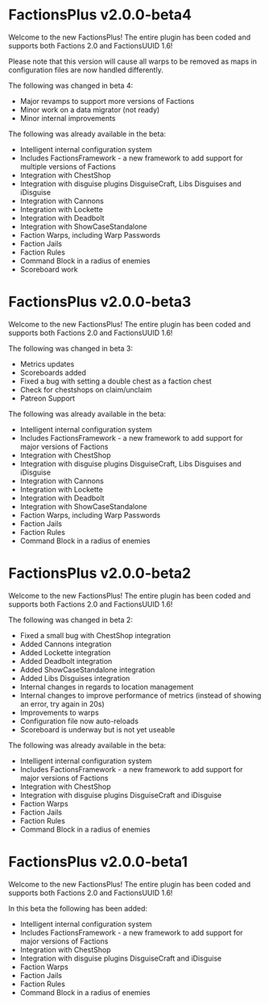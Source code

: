 # FactionsPlus v2.0.0-beta4
Welcome to the new FactionsPlus! The entire plugin has been coded and supports both Factions 2.0 and FactionsUUID 1.6!

Please note that this version will cause all warps to be removed as maps in configuration files are now handled differently. 

The following was changed in beta 4: 

* Major revamps to support more versions of Factions 
* Minor work on a data migrator (not ready)
* Minor internal improvements 

The following was already available in the beta:

* Intelligent internal configuration system
* Includes FactionsFramework - a new framework to add support for multiple versions of Factions
* Integration with ChestShop
* Integration with disguise plugins DisguiseCraft, Libs Disguises and iDisguise
* Integration with Cannons 
* Integration with Lockette 
* Integration with Deadbolt
* Integration with ShowCaseStandalone
* Faction Warps, including Warp Passwords
* Faction Jails
* Faction Rules
* Command Block in a radius of enemies
* Scoreboard work


# FactionsPlus v2.0.0-beta3
Welcome to the new FactionsPlus! The entire plugin has been coded and supports both Factions 2.0 and FactionsUUID 1.6!

The following was changed in beta 3: 
* Metrics updates 
* Scoreboards added
* Fixed a bug with setting a double chest as a faction chest
* Check for chestshops on claim/unclaim
* Patreon Support 

The following was already available in the beta:

* Intelligent internal configuration system
* Includes FactionsFramework - a new framework to add support for major versions of Factions
* Integration with ChestShop
* Integration with disguise plugins DisguiseCraft, Libs Disguises and iDisguise
* Integration with Cannons 
* Integration with Lockette 
* Integration with Deadbolt
* Integration with ShowCaseStandalone
* Faction Warps, including Warp Passwords
* Faction Jails
* Faction Rules
* Command Block in a radius of enemies

# FactionsPlus v2.0.0-beta2
Welcome to the new FactionsPlus! The entire plugin has been coded and supports both Factions 2.0 and FactionsUUID 1.6!

The following was changed in beta 2: 
* Fixed a small bug with ChestShop integration
* Added Cannons integration 
* Added Lockette integration 
* Added Deadbolt integration 
* Added ShowCaseStandalone integration 
* Added Libs Disguises integration
* Internal changes in regards to location management 
* Internal changes to improve performance of metrics (instead of showing an error, try again in 20s)
* Improvements to warps 
* Configuration file now auto-reloads 
* Scoreboard is underway but is not yet useable 

The following was already available in the beta:

* Intelligent internal configuration system
* Includes FactionsFramework - a new framework to add support for major versions of Factions
* Integration with ChestShop
* Integration with disguise plugins DisguiseCraft and iDisguise
* Faction Warps
* Faction Jails
* Faction Rules
* Command Block in a radius of enemies


# FactionsPlus v2.0.0-beta1
Welcome to the new FactionsPlus! The entire plugin has been coded and supports both Factions 2.0 and FactionsUUID 1.6!

In this beta the following has been added:

* Intelligent internal configuration system
* Includes FactionsFramework - a new framework to add support for major versions of Factions
* Integration with ChestShop
* Integration with disguise plugins DisguiseCraft and iDisguise
* Faction Warps
* Faction Jails
* Faction Rules
* Command Block in a radius of enemies

